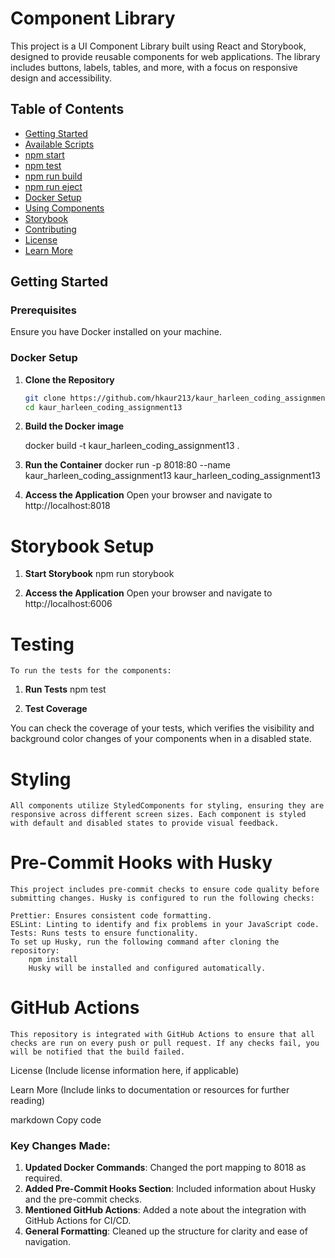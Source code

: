 # Component Library

This project is a UI Component Library built using React and Storybook, designed to provide reusable components for web applications. The library includes buttons, labels, tables, and more, with a focus on responsive design and accessibility.

## Table of Contents
- [Getting Started](#getting-started)
- [Available Scripts](#available-scripts)
- [npm start](#npm-start)
- [npm test](#npm-test)
- [npm run build](#npm-run-build)
- [npm run eject](#npm-run-eject)
- [Docker Setup](#docker-setup)
- [Using Components](#using-components)
- [Storybook](#storybook)
- [Contributing](#contributing)
- [License](#license)
- [Learn More](#learn-more)

## Getting Started

### Prerequisites
Ensure you have Docker installed on your machine.

### Docker Setup

1. **Clone the Repository**

   ```bash
   git clone https://github.com/hkaur213/kaur_harleen_coding_assignment_13
   cd kaur_harleen_coding_assignment13

2. **Build the Docker image**

    docker build -t kaur_harleen_coding_assignment13 .

3. **Run the Container**
    docker run -p 8018:80 --name kaur_harleen_coding_assignment13 kaur_harleen_coding_assignment13


4. **Access the Application**
    Open your browser and navigate to http://localhost:8018



# Storybook Setup

1. **Start Storybook**
    npm run storybook

2. **Access the Application**
    Open your browser and navigate to http://localhost:6006


# Testing
    To run the tests for the components:

1. **Run Tests**
     npm test

2. **Test Coverage**

You can check the coverage of your tests, which verifies the visibility and background color changes of your components when in a disabled state.


# Styling
    All components utilize StyledComponents for styling, ensuring they are responsive across different screen sizes. Each component is styled with default and disabled states to provide visual feedback.

# Pre-Commit Hooks with Husky
    This project includes pre-commit checks to ensure code quality before submitting changes. Husky is configured to run the following checks:

    Prettier: Ensures consistent code formatting.
    ESLint: Linting to identify and fix problems in your JavaScript code.
    Tests: Runs tests to ensure functionality.
    To set up Husky, run the following command after cloning the repository:
        npm install
        Husky will be installed and configured automatically.

# GitHub Actions
    This repository is integrated with GitHub Actions to ensure that all checks are run on every push or pull request. If any checks fail, you will be notified that the build failed.

License
(Include license information here, if applicable)

Learn More
(Include links to documentation or resources for further reading)

markdown
Copy code

### Key Changes Made:

1. **Updated Docker Commands**: Changed the port mapping to 8018 as required.
2. **Added Pre-Commit Hooks Section**: Included information about Husky and the pre-commit checks.
3. **Mentioned GitHub Actions**: Added a note about the integration with GitHub Actions for CI/CD.
4. **General Formatting**: Cleaned up the structure for clarity and ease of navigation.





